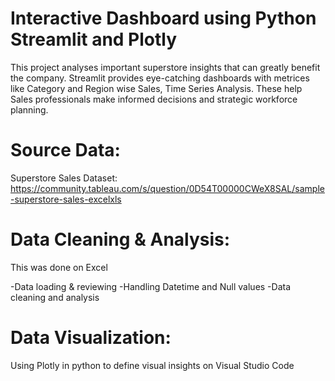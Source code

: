 # Interactive Dashboard using Python Streamlit and Plotly
This project analyses important superstore insights that can greatly benefit the company. Streamlit provides eye-catching dashboards with metrices like Category and Region wise Sales, Time Series Analysis.
These help Sales professionals make informed decisions and strategic workforce planning.

# Source Data:
Superstore Sales Dataset: https://community.tableau.com/s/question/0D54T00000CWeX8SAL/sample-superstore-sales-excelxls

# Data Cleaning & Analysis:
This was done on Excel

-Data loading & reviewing
-Handling Datetime and Null values
-Data cleaning and analysis

# Data Visualization:
Using Plotly in python to define visual insights on Visual Studio Code 
